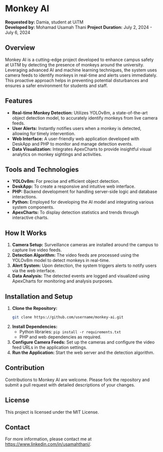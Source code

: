 # Monkey AI

**Requested by:** Damia, student at UiTM  
**Developed by:** Mohamad Usamah Thani
**Project Duration:** July 2, 2024 - July 6, 2024

## Overview

Monkey AI is a cutting-edge project developed to enhance campus safety at UiTM by detecting the presence of monkeys around the university. Leveraging advanced AI and machine learning techniques, the system uses camera feeds to identify monkeys in real-time and alerts users immediately. This proactive approach helps in preventing potential disturbances and ensures a safer environment for students and staff.

## Features

- **Real-time Monkey Detection:** Utilizes YOLOv8m, a state-of-the-art object detection model, to accurately identify monkeys from live camera feeds.
- **User Alerts:** Instantly notifies users when a monkey is detected, allowing for timely intervention.
- **Web Interface:** A user-friendly web application developed with DeskApp and PHP to monitor and manage detection events.
- **Data Visualization:** Integrates ApexCharts to provide insightful visual analytics on monkey sightings and activities.

## Tools and Technologies

- **YOLOv8m:** For precise and efficient object detection.
- **DeskApp:** To create a responsive and intuitive web interface.
- **PHP:** Backend development for handling server-side logic and database interactions.
- **Python:** Employed for developing the AI model and integrating various system components.
- **ApexCharts:** To display detection statistics and trends through interactive charts.

## How It Works

1. **Camera Setup:** Surveillance cameras are installed around the campus to capture live video feeds.
2. **Detection Algorithm:** The video feeds are processed using the YOLOv8m model to detect monkeys in real-time.
3. **Alert System:** Upon detection, the system triggers alerts to notify users via the web interface.
4. **Data Analysis:** The detected events are logged and visualized using ApexCharts for monitoring and analysis purposes.

## Installation and Setup

1. **Clone the Repository:**
    ```sh
    git clone https://github.com/username/monkey-ai.git
    ```
2. **Install Dependencies:**
    - Python libraries: `pip install -r requirements.txt`
    - PHP and web dependencies as required.
3. **Configure Camera Feeds:** Set up the cameras and configure the video feed URLs in the application settings.
4. **Run the Application:** Start the web server and the detection algorithm.

## Contribution

Contributions to Monkey AI are welcome. Please fork the repository and submit a pull request with detailed descriptions of your changes.

## License

This project is licensed under the MIT License.

## Contact

For more information, please contact me at https://www.linkedin.com/in/usamahthani/.
